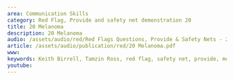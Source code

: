 ```yaml
---
area: Communication Skills
category: Red Flag, Provide and safety net demonstration 20
title: 20 Melanoma
description: 20 Melanoma
audio: /assets/audio/red/Red Flags Questions, Provide & Safety Nets - 20 Melanoma - MQ.mp3
article: /assets/audio/publication/red/20 Melanoma.pdf
www: 
keywords: Keith Birrell, Tamzin Ross, red flag, safety net, provide, melanoma
youtube: 
--- 
```

